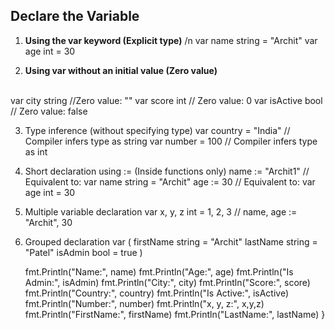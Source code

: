 ## Declare the Variable

1. **Using the var keyword (Explicit type)** /n
var name string = "Archit"
var age int = 30

2. **Using var without an initial value (Zero value)**
<br>
var city string  //Zero value: ""
var score int    // Zero value: 0
var isActive bool // Zero value: false

3. Type inference (without specifying type)
var country = "India" // Compiler infers type as string
var number = 100      // Compiler infers type as int

4. Short declaration using := (Inside functions only)
name := "Archit1" // Equivalent to: var name string = "Archit"
age := 30        // Equivalent to: var age int = 30

5. Multiple variable declaration
var x, y, z int = 1, 2, 3
// name, age := "Archit", 30

6. Grouped declaration
var (
    firstName string = "Archit"
    lastName  string = "Patel"
    isAdmin   bool   = true
)

    fmt.Println("Name:", name)
    fmt.Println("Age:", age)
    fmt.Println("Is Admin:", isAdmin)
    fmt.Println("City:", city)
    fmt.Println("Score:", score)
    fmt.Println("Country:", country)
    fmt.Println("Is Active:", isActive)
    fmt.Println("Number:", number)
    fmt.Println("x, y, z:", x,y,z)
    fmt.Println("FirstName:", firstName)
    fmt.Println("LastName:", lastName)
}

